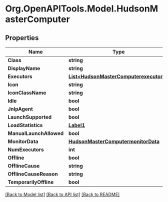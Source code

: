 # Org.OpenAPITools.Model.HudsonMasterComputer

## Properties

Name | Type | Description | Notes
------------ | ------------- | ------------- | -------------
**Class** | **string** |  | [optional] 
**DisplayName** | **string** |  | [optional] 
**Executors** | [**List&lt;HudsonMasterComputerexecutors&gt;**](HudsonMasterComputerexecutors.md) |  | [optional] 
**Icon** | **string** |  | [optional] 
**IconClassName** | **string** |  | [optional] 
**Idle** | **bool** |  | [optional] 
**JnlpAgent** | **bool** |  | [optional] 
**LaunchSupported** | **bool** |  | [optional] 
**LoadStatistics** | [**Label1**](Label1.md) |  | [optional] 
**ManualLaunchAllowed** | **bool** |  | [optional] 
**MonitorData** | [**HudsonMasterComputermonitorData**](HudsonMasterComputermonitorData.md) |  | [optional] 
**NumExecutors** | **int** |  | [optional] 
**Offline** | **bool** |  | [optional] 
**OfflineCause** | **string** |  | [optional] 
**OfflineCauseReason** | **string** |  | [optional] 
**TemporarilyOffline** | **bool** |  | [optional] 

[[Back to Model list]](../../README.md#documentation-for-models) [[Back to API list]](../../README.md#documentation-for-api-endpoints) [[Back to README]](../../README.md)

